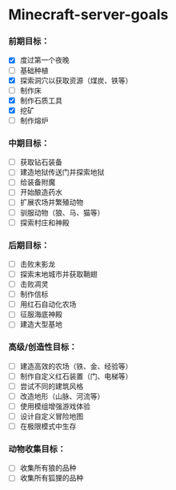 # Minecraft-server-goals
### **前期目标：**
- [x] 度过第一个夜晚
- [ ] 基础种植
- [x] 探索洞穴以获取资源（煤炭、铁等）
- [ ] 制作床
- [x] 制作石质工具
- [x] 挖矿
- [ ] 制作熔炉

### **中期目标：**
- [ ] 获取钻石装备
- [ ] 建造地狱传送门并探索地狱
- [ ] 给装备附魔
- [ ] 开始酿造药水
- [ ] 扩展农场并繁殖动物
- [ ] 驯服动物（狼、马、猫等）
- [ ] 探索村庄和神殿

### **后期目标：**
- [ ] 击败末影龙
- [ ] 探索末地城市并获取鞘翅
- [ ] 击败凋灵
- [ ] 制作信标
- [ ] 用红石自动化农场
- [ ] 征服海底神殿
- [ ] 建造大型基地

### **高级/创造性目标：**
- [ ] 建造高效的农场（铁、金、经验等）
- [ ] 制作自定义红石装置（门、电梯等）
- [ ] 尝试不同的建筑风格
- [ ] 改造地形（山脉、河流等）
- [ ] 使用模组增强游戏体验
- [ ] 设计自定义冒险地图
- [ ] 在极限模式中生存

### **动物收集目标：**
- [ ] 收集所有狼的品种
- [ ] 收集所有狐狸的品种
